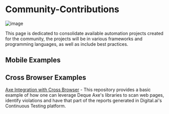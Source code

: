 # Community-Contributions

![image](https://github.com/ExperitestOfficial/Community-Contributions/assets/71343050/c8ef2a82-84ef-48ea-b4eb-da66c94efe41)

This page is dedicated to consolidate available automation projects created for the community, the projects will be in various frameworks and programming languages, as well as include best practices.

## Mobile Examples



## Cross Browser Examples

[Axe Integration with Cross Browser]([url](https://github.com/ExperitestOfficial/CT-Axe-Integration-Cross-Browser)) - This repository provides a basic example of how one can leverage Deque Axe's libraries to scan web pages, identify violations and have that part of the reports generated in Digital.ai's Continuous Testing platform.
